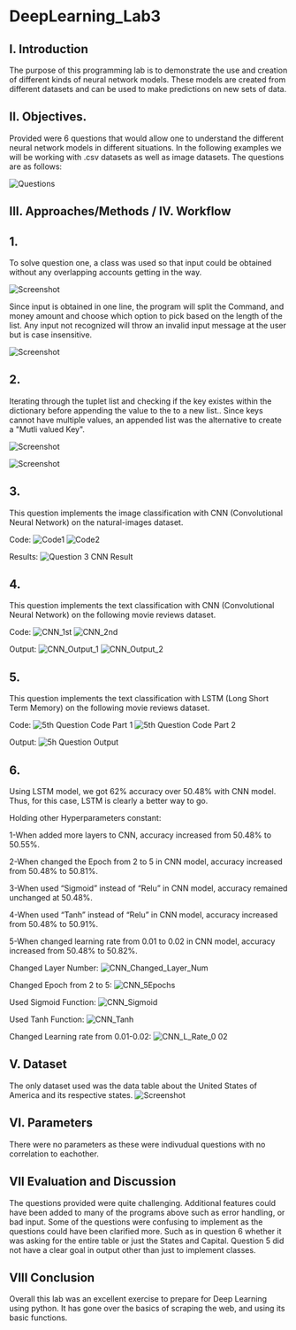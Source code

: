 # DeepLearning_Lab3

## I. Introduction

The purpose of this programming lab is to demonstrate the use and creation of different kinds of neural network models. These models are created from different datasets and can be used to make predictions on new sets of data.
 
 ## II. Objectives.
 
Provided were 6 questions that would allow one to understand the different neural network models in different situations. In the following examples we will be working with .csv datasets as well as image datasets. The questions are as follows:
 
![Questions](https://user-images.githubusercontent.com/47049525/57011101-9c81ea80-6bc5-11e9-840c-3052bfc2c8ad.PNG)

## III. Approaches/Methods / IV. Workflow
## 1.
To solve question one, a class was used so that input could be obtained without any overlapping accounts getting in the way.

![Screenshot](https://i.imgur.com/vYuqCZ3.png)

Since input is obtained in one line, the program will split the Command, and money amount and choose which option to pick based on the length of the list. Any input not recognized will throw an invalid input message at the user but is case insensitive.

![Screenshot](https://i.imgur.com/3F7ozmb.png)

## 2.
Iterating through the tuplet list and checking if the key existes within the dictionary before appending the value to the to a new list.. Since keys cannot have multiple values, an appended list was the alternative to create a "Mutli valued Key".

![Screenshot](https://i.imgur.com/CACWZND.png)

![Screenshot](https://i.imgur.com/WPYiGd2.png)

## 3.
This question implements the image classification with CNN (Convolutional Neural Network) on the natural-images dataset.

Code:
![Code1](https://user-images.githubusercontent.com/47049525/57012540-ae1ac080-6bcc-11e9-9556-2534ef210031.PNG)
![Code2](https://user-images.githubusercontent.com/47049525/57012542-ae1ac080-6bcc-11e9-8218-8a9e82be1da8.PNG)

Results:
![Question 3 CNN Result](https://user-images.githubusercontent.com/47049525/57012110-80347c80-6bca-11e9-90c0-17e365f10164.PNG)


## 4.
This question implements the text classification with CNN (Convolutional Neural Network) on the following movie reviews dataset.

Code:
![CNN_1st](https://user-images.githubusercontent.com/47049525/57012094-609d5400-6bca-11e9-8f75-bf3b9456f0f9.PNG)
![CNN_2nd](https://user-images.githubusercontent.com/47049525/57012095-609d5400-6bca-11e9-97af-0731240d04b4.PNG)

Output:
![CNN_Output_1](https://user-images.githubusercontent.com/47049525/57012096-609d5400-6bca-11e9-89d2-6e827085e607.PNG)
![CNN_Output_2](https://user-images.githubusercontent.com/47049525/57012097-6135ea80-6bca-11e9-84fe-2d0ed275f1e6.PNG)


## 5.

This question implements the text classification with LSTM (Long Short Term Memory) on the following movie reviews dataset.

Code:
![5th Question Code Part 1](https://user-images.githubusercontent.com/47049525/57012046-292ea780-6bca-11e9-9a41-4d8e6a5f64aa.PNG)
![5th Question Code Part 2](https://user-images.githubusercontent.com/47049525/57012047-292ea780-6bca-11e9-85ba-d1c3bccf8001.PNG)

Output:
![5h Question Output](https://user-images.githubusercontent.com/47049525/57012048-292ea780-6bca-11e9-8748-d65e3ee739c6.PNG)


## 6.
Using LSTM model, we got 62% accuracy over 50.48% with CNN model. Thus, for this case, LSTM is clearly a better way to go.

Holding other Hyperparameters constant:

1-When added more layers to CNN, accuracy increased from 50.48% to 50.55%.

2-When changed the Epoch from 2 to 5 in CNN model, accuracy increased from 50.48% to 50.81%.

3-When used “Sigmoid” instead of “Relu” in CNN model, accuracy remained unchanged at 50.48%.

4-When used “Tanh” instead of “Relu” in CNN model, accuracy increased from 50.48% to 50.91%.

5-When changed learning rate from 0.01 to 0.02 in CNN model, accuracy increased from 50.48% to 50.82%.

Changed Layer Number:
![CNN_Changed_Layer_Num](https://user-images.githubusercontent.com/47049525/57011637-46627680-6bc8-11e9-9c2a-de231ef18ee0.PNG)

Changed Epoch from 2 to 5:
![CNN_5Epochs](https://user-images.githubusercontent.com/47049525/57011576-f4215580-6bc7-11e9-82f6-64b92fc51116.PNG)

Used Sigmoid Function:
![CNN_Sigmoid](https://user-images.githubusercontent.com/47049525/57011639-46fb0d00-6bc8-11e9-91c7-f034e8f34c9f.PNG)

Used Tanh Function:
![CNN_Tanh](https://user-images.githubusercontent.com/47049525/57011635-46627680-6bc8-11e9-8caf-f308e69c0b98.PNG)

Changed Learning rate from 0.01-0.02:
![CNN_L_Rate_0 02](https://user-images.githubusercontent.com/47049525/57011638-46627680-6bc8-11e9-9f2a-8e684166fa44.PNG)




## V. Dataset

The only dataset used was the data table about the United States of America and its respective states.
![Screenshot](https://i.imgur.com/To2WFXe.png)

## VI. Parameters

There were no parameters as these were indivudual questions with no correlation to eachother.

## VII Evaluation and Discussion

The questions provided were quite challenging. Additional features could have been added to many of the programs above such as error handling, or bad input. Some of the questions were confusing to implement as the questions could have been clarified more. Such as in question 6 whether it was asking for the entire table or just the States and Capital. Question 5 did not have a clear goal in output other than just to implement classes.

## VIII Conclusion

Overall this lab was an excellent exercise to prepare for Deep Learning using python. It has gone over the basics of scraping the web, and using its basic functions. 
